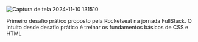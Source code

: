 
![Captura de tela 2024-11-10 131510](https://github.com/user-attachments/assets/5eabf4f5-f651-4cea-bd9d-7924eb73e2a2)

Primeiro desafio prático proposto pela Rocketseat na jornada FullStack.
O intuito desde desafio prático é treinar os fundamentos básicos de CSS e HTML

